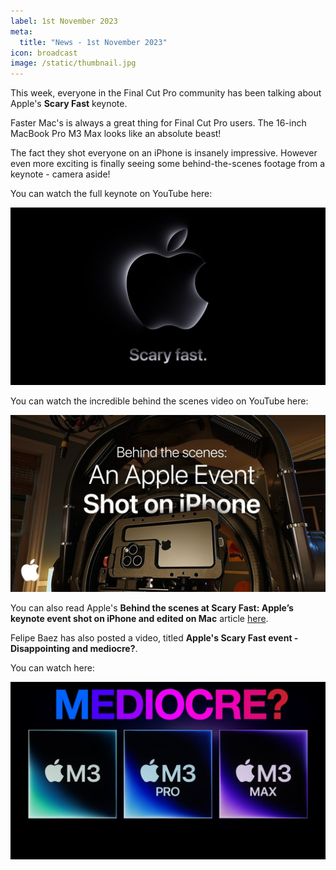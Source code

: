 ```yaml
---
label: 1st November 2023
meta:
  title: "News - 1st November 2023"
icon: broadcast
image: /static/thumbnail.jpg
---
```


This week, everyone in the Final Cut Pro community has been talking about Apple's **Scary Fast** keynote.

Faster Mac's is always a great thing for Final Cut Pro users. The 16-inch MacBook Pro M3 Max looks like an absolute beast!

The fact they shot everyone on an iPhone is insanely impressive. However even more exciting is finally seeing some behind-the-scenes footage from a keynote - camera aside!

You can watch the full keynote on YouTube here:

[![](/static/apple-oct-30-event.jpeg)](https://www.youtube.com/watch?v=ctkW3V0Mh-k)

You can watch the incredible behind the scenes video on YouTube here:

[![](/static/apple-oct-30-bts.jpeg)](https://www.youtube.com/watch?v=V3dbG9pAi8I)

You can also read Apple's **Behind the scenes at Scary Fast: Apple’s keynote event shot on iPhone and edited on Mac** article [here](https://www.apple.com/newsroom/2023/10/behind-the-scenes-at-scary-fast-apples-keynote-event-shot-on-iphone/).

Felipe Baez has also posted a video, titled **Apple's Scary Fast event - Disappointing and mediocre?**.

You can watch here:

[![](/static/felipe-mediocre.jpeg)](https://www.youtube.com/watch?v=0mAW3gWGqwM)